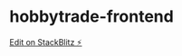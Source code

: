 # hobbytrade-frontend

[Edit on StackBlitz ⚡️](https://stackblitz.com/edit/sveltejs-kit-template-default-utpgnw)